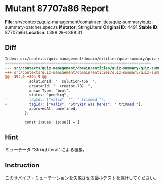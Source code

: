 # Mutant 87707a86 Report

**File**: src/contexts/quiz-management/domain/entities/quiz-summary/quiz-summary-patches.spec.ts
**Mutator**: StringLiteral
**Original ID**: 4491
**Stable ID**: 87707a86
**Location**: L398:29–L398:31

## Diff

```diff
Index: src/contexts/quiz-management/domain/entities/quiz-summary/quiz-summary-patches.spec.ts
===================================================================
--- src/contexts/quiz-management/domain/entities/quiz-summary/quiz-summary-patches.spec.ts	original
+++ src/contexts/quiz-management/domain/entities/quiz-summary/quiz-summary-patches.spec.ts	mutated #4491
@@ -394,9 +394,9 @@
           solutionId: "  solution-456  ",
           creatorId: "  creator-789  ",
           answerType: "bool",
           status: "pending",
-          tagIds: ["valid", "", " trimmed "],
+          tagIds: ["valid", "Stryker was here!", " trimmed "],
           approvedAt: undefined,
         };
 
         const issues: Issue[] = [
```

## Hint

ミューテータ "StringLiteral" による置換。

## Instruction

このサバイブ・ミューテーションを失敗させる最小テストを設計してください。
